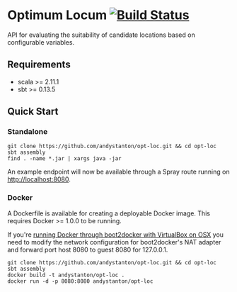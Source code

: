 # Optimum Locum [![Build Status](https://travis-ci.org/andystanton/opt-loc.svg?branch=master)](https://travis-ci.org/andystanton/opt-loc)

API for evaluating the suitability of candidate locations based on configurable variables.

## Requirements

* scala >= 2.11.1
* sbt >= 0.13.5

## Quick Start

### Standalone

```
git clone https://github.com/andystanton/opt-loc.git && cd opt-loc
sbt assembly
find . -name *.jar | xargs java -jar
```

An example endpoint will now be available through a Spray route running on [http://localhost:8080](http://localhost:8080).

### Docker

A Dockerfile is available for creating a deployable Docker image. This requires Docker >= 1.0.0 to be running.

If you're [running Docker through boot2docker with VirtualBox on OSX](https://docs.docker.com/installation/mac/) you need to modify the network configuration for boot2docker's NAT adapter and forward port host 8080 to guest 8080 for 127.0.0.1.

```
git clone https://github.com/andystanton/opt-loc.git && cd opt-loc
sbt assembly
docker build -t andystanton/opt-loc .
docker run -d -p 8080:8080 andystanton/opt-loc
```
